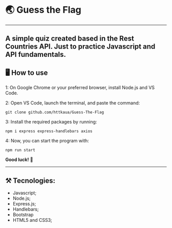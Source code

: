 # 🌏 Guess the Flag
---
A simple quiz created based in the Rest Countries API. 
Just to practice Javascript and API fundamentals.
---

## 🖥 How to use
1: On Google Chrome or your preferred browser, install Node.js and VS Code.

2: Open VS Code, launch the terminal, and paste the command:

`git clone github.com/httkaua/Guess-The-Flag`

3: Install the required packages by running:

`npm i express express-handlebars axios`

4: Now, you can start the program with: 

`npm run start`

**Good luck!** 🚀

---

## ⚒ Tecnologies:
- Javascript;
- Node.js;
- Express.js;
- Handlebars;
- Bootstrap
- HTML5 and CSS3;